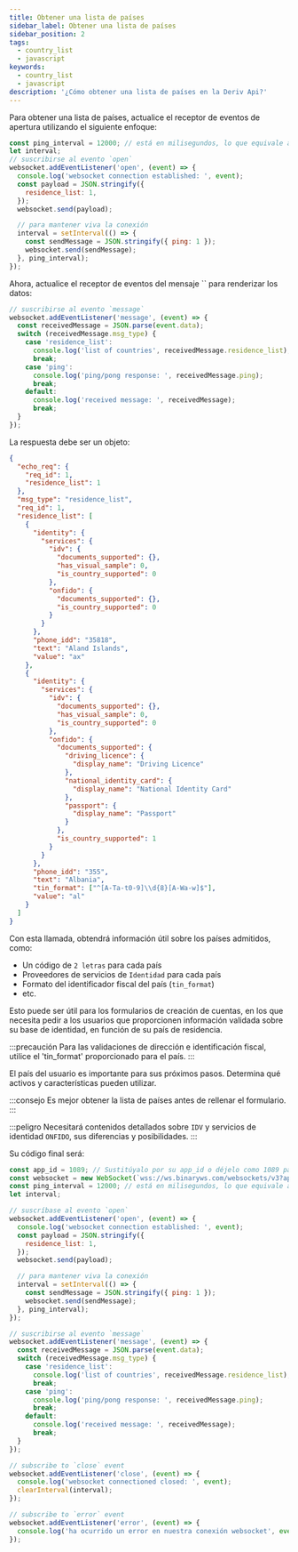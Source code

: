 ```yaml
---
title: Obtener una lista de países
sidebar_label: Obtener una lista de países
sidebar_position: 2
tags:
  - country_list
  - javascript
keywords:
  - country_list
  - javascript
description: '¿Cómo obtener una lista de países en la Deriv Api?'
---
```


<!-- :::caution
You can learn more about countries [here](/docs/terminology/trading/residence-list)
::: -->

Para obtener una lista de países, actualice el receptor de eventos de apertura utilizando el siguiente enfoque:

```js title="index.js"
const ping_interval = 12000; // está en milisegundos, lo que equivale a 120 segundos
let interval;
// suscribirse al evento `open`
websocket.addEventListener('open', (event) => {
  console.log('websocket connection established: ', event);
  const payload = JSON.stringify({
    residence_list: 1,
  });
  websocket.send(payload);

  // para mantener viva la conexión
  interval = setInterval(() => {
    const sendMessage = JSON.stringify({ ping: 1 });
    websocket.send(sendMessage);
  }, ping_interval);
});
```

Ahora, actualice el receptor de eventos del mensaje `` para renderizar los datos:

```js title="index.js"
// suscribirse al evento `message`
websocket.addEventListener('message', (event) => {
  const receivedMessage = JSON.parse(event.data);
  switch (receivedMessage.msg_type) {
    case 'residence_list':
      console.log('list of countries', receivedMessage.residence_list);
      break;
    case 'ping':
      console.log('ping/pong response: ', receivedMessage.ping);
      break;
    default:
      console.log('received message: ', receivedMessage);
      break;
  }
});
```

La respuesta debe ser un objeto:

```json
{
  "echo_req": {
    "req_id": 1,
    "residence_list": 1
  },
  "msg_type": "residence_list",
  "req_id": 1,
  "residence_list": [
    {
      "identity": {
        "services": {
          "idv": {
            "documents_supported": {},
            "has_visual_sample": 0,
            "is_country_supported": 0
          },
          "onfido": {
            "documents_supported": {},
            "is_country_supported": 0
          }
        }
      },
      "phone_idd": "35818",
      "text": "Aland Islands",
      "value": "ax"
    },
    {
      "identity": {
        "services": {
          "idv": {
            "documents_supported": {},
            "has_visual_sample": 0,
            "is_country_supported": 0
          },
          "onfido": {
            "documents_supported": {
              "driving_licence": {
                "display_name": "Driving Licence"
              },
              "national_identity_card": {
                "display_name": "National Identity Card"
              },
              "passport": {
                "display_name": "Passport"
              }
            },
            "is_country_supported": 1
          }
        }
      },
      "phone_idd": "355",
      "text": "Albania",
      "tin_format": ["^[A-Ta-t0-9]\\d{8}[A-Wa-w]$"],
      "value": "al"
    }
  ]
}
```

Con esta llamada, obtendrá información útil sobre los países admitidos, como:

- Un código de `2 letras` para cada país
- Proveedores de servicios de `Identidad` para cada país
- Formato del identificador fiscal del país (`tin_format`)
- etc.

Esto puede ser útil para los formularios de creación de cuentas, en los que necesita pedir a los usuarios que proporcionen información validada sobre su base de identidad, en función de su país de residencia.

:::precaución
Para las validaciones de dirección e identificación fiscal, utilice el 'tin_format' proporcionado para el país.
:::

El país del usuario es importante para sus próximos pasos. Determina qué activos y características pueden utilizar.

:::consejo
Es mejor obtener la lista de países antes de rellenar el formulario.
:::

:::peligro
Necesitará contenidos detallados sobre `IDV` y servicios de identidad `ONFIDO`, sus diferencias y posibilidades.
:::

Su código final será:

```js title="index.js"
const app_id = 1089; // Sustitúyalo por su app_id o déjelo como 1089 para las pruebas.
const websocket = new WebSocket(`wss://ws.binaryws.com/websockets/v3?app_id=${app_id}`);
const ping_interval = 12000; // está en milisegundos, lo que equivale a 120 segundos
let interval;

// suscríbase al evento `open`
websocket.addEventListener('open', (event) => {
  console.log('websocket connection established: ', event);
  const payload = JSON.stringify({
    residence_list: 1,
  });
  websocket.send(payload);

  // para mantener viva la conexión
  interval = setInterval(() => {
    const sendMessage = JSON.stringify({ ping: 1 });
    websocket.send(sendMessage);
  }, ping_interval);
});

// suscribirse al evento `message`
websocket.addEventListener('message', (event) => {
  const receivedMessage = JSON.parse(event.data);
  switch (receivedMessage.msg_type) {
    case 'residence_list':
      console.log('list of countries', receivedMessage.residence_list);
      break;
    case 'ping':
      console.log('ping/pong response: ', receivedMessage.ping);
      break;
    default:
      console.log('received message: ', receivedMessage);
      break;
  }
});

// subscribe to `close` event
websocket.addEventListener('close', (event) => {
  console.log('websocket connectioned closed: ', event);
  clearInterval(interval);
});

// subscribe to `error` event
websocket.addEventListener('error', (event) => {
  console.log('ha ocurrido un error en nuestra conexión websocket', event);
});
```
